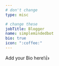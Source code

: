 ```yaml
---
# don't change
type: misc

# change these
jobTitle: Blogger
name: simplemindedbot
bio: true
icon: ":coffee:"
---
```


Add your Bio here!:+1: